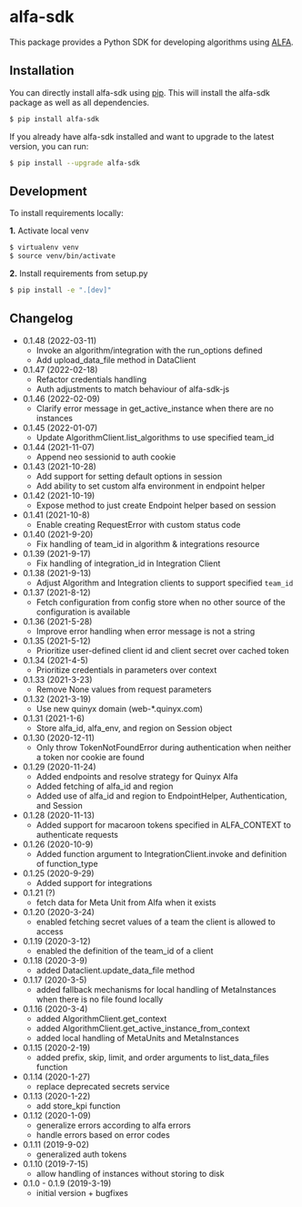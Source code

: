 # alfa-sdk

This package provides a Python SDK for developing algorithms using [ALFA](https://widgetbrain.com/product/).

## Installation

You can directly install alfa-sdk using [pip](http://www.pip-installer.org/en/latest/). This will install the alfa-sdk package as well as all dependencies.

```sh
$ pip install alfa-sdk
```

If you already have alfa-sdk installed and want to upgrade to the latest version, you can run:

```sh
$ pip install --upgrade alfa-sdk
```

## Development

To install requirements locally:

**1.** Activate local venv

```sh
$ virtualenv venv
$ source venv/bin/activate
```

**2.** Install requirements from setup.py

```sh
$ pip install -e ".[dev]"
```

## Changelog
- 0.1.48 (2022-03-11)
  - Invoke an algorithm/integration with the run_options defined
  - Add upload_data_file method in DataClient
- 0.1.47 (2022-02-18)
  - Refactor credentials handling
  - Auth adjustments to match behaviour of alfa-sdk-js
- 0.1.46 (2022-02-09)
  - Clarify error message in get_active_instance when there are no instances
- 0.1.45 (2022-01-07)
  - Update AlgorithmClient.list_algorithms to use specified team_id
- 0.1.44 (2021-11-07)
  - Append neo sessionid to auth cookie
- 0.1.43 (2021-10-28)
  - Add support for setting default options in session
  - Add ability to set custom alfa environment in endpoint helper
- 0.1.42 (2021-10-19)
  - Expose method to just create Endpoint helper based on session
- 0.1.41 (2021-10-8)
  - Enable creating RequestError with custom status code
- 0.1.40 (2021-9-20)
  - Fix handling of team_id in algorithm & integrations resource
- 0.1.39 (2021-9-17)
  - Fix handling of integration_id in Integration Client
- 0.1.38 (2021-9-13)
  - Adjust Algorithm and Integration clients to support specified `team_id`
- 0.1.37 (2021-8-12)
  - Fetch configuration from config store when no other source of the configuration is available
- 0.1.36 (2021-5-28)
  - Improve error handling when error message is not a string
- 0.1.35 (2021-5-12)
  - Prioritize user-defined client id and client secret over cached token
- 0.1.34 (2021-4-5)
  - Prioritize credentials in parameters over context
- 0.1.33 (2021-3-23)
  - Remove None values from request parameters
- 0.1.32 (2021-3-19)
  - Use new quinyx domain (web-*.quinyx.com)
- 0.1.31 (2021-1-6)
  - Store alfa_id, alfa_env, and region on Session object
- 0.1.30 (2020-12-11)
  - Only throw TokenNotFoundError during authentication when neither a token nor cookie are found
- 0.1.29 (2020-11-24)
  - Added endpoints and resolve strategy for Quinyx Alfa
  - Added fetching of alfa_id and region
  - Added use of alfa_id and region to EndpointHelper, Authentication, and Session
- 0.1.28 (2020-11-13)
  - Added support for macaroon tokens specified in ALFA_CONTEXT to authenticate requests
- 0.1.26 (2020-10-9)
  - Added function argument to IntegrationClient.invoke and definition of function_type
- 0.1.25 (2020-9-29)
  - Added support for integrations
- 0.1.21 (?)
  - fetch data for Meta Unit from Alfa when it exists
- 0.1.20 (2020-3-24)
  - enabled fetching secret values of a team the client is allowed to access
- 0.1.19 (2020-3-12)
  - enabled the definition of the team_id of a client
- 0.1.18 (2020-3-9)
  - added Dataclient.update_data_file method
- 0.1.17 (2020-3-5)
  - added fallback mechanisms for local handling of MetaInstances when there is no file found locally
- 0.1.16 (2020-3-4)
  - added AlgorithmClient.get_context
  - added AlgorithmClient.get_active_instance_from_context
  - added local handling of MetaUnits and MetaInstances
- 0.1.15 (2020-2-19)
  - added prefix, skip, limit, and order arguments to list_data_files function
- 0.1.14 (2020-1-27)
  - replace deprecated secrets service
- 0.1.13 (2020-1-22)
  - add store_kpi function
- 0.1.12 (2020-1-09)
  - generalize errors according to alfa errors
  - handle errors based on error codes
- 0.1.11 (2019-9-02)
  - generalized auth tokens
- 0.1.10 (2019-7-15)
  - allow handling of instances without storing to disk
- 0.1.0 - 0.1.9 (2019-3-19)
  - initial version + bugfixes
